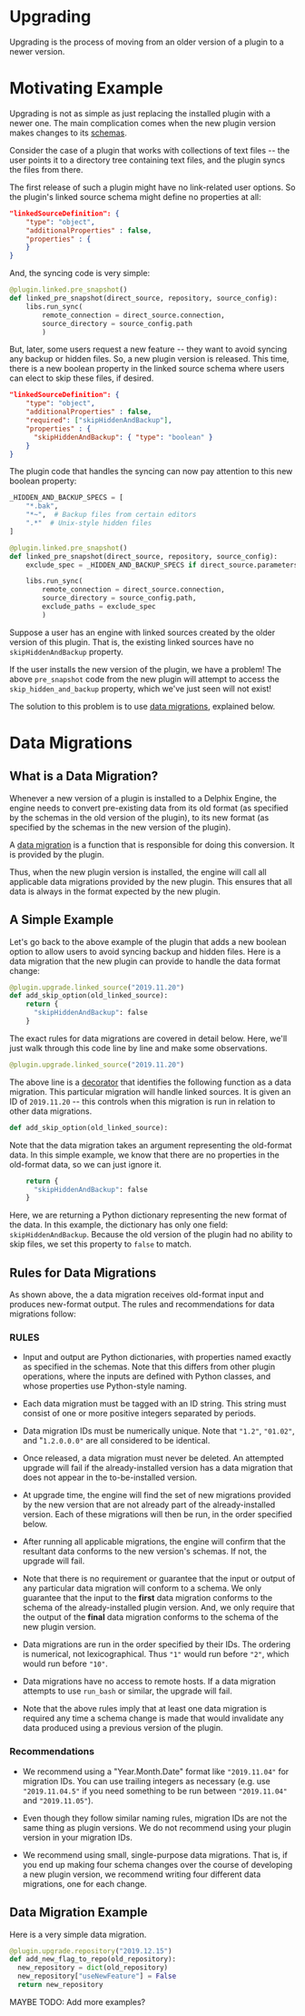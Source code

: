# Upgrading

Upgrading is the process of moving from an older version of a plugin to a newer version.

# Motivating Example

Upgrading is not as simple as just replacing the installed plugin with a newer one.  The main complication comes when the new plugin version makes changes to its [schemas](/References/Glossary.md#schema).

Consider the case of a plugin that works with collections of text files -- the user points it to a directory tree containing text files, and the plugin syncs the files from there.

The first release of such a plugin might have no link-related user options. So the plugin's linked source schema might define no properties at all:

```json
"linkedSourceDefinition": {
    "type": "object",
    "additionalProperties" : false,
    "properties" : {
    }
}
```

And, the syncing code is very simple:
```python
@plugin.linked.pre_snapshot()
def linked_pre_snapshot(direct_source, repository, source_config):
    libs.run_sync(
        remote_connection = direct_source.connection,
        source_directory = source_config.path
        )
```


But, later, some users request a new feature -- they want to avoid syncing any backup or hidden files. So, a new plugin version is released. This time, there is a new boolean property in the linked source schema where users can elect to skip these files, if desired.
```json
"linkedSourceDefinition": {
    "type": "object",
    "additionalProperties" : false,
    "required": ["skipHiddenAndBackup"],
    "properties" : {
      "skipHiddenAndBackup": { "type": "boolean" }
    }
}
```

The plugin code that handles the syncing can now pay attention to this new boolean property:
```python
_HIDDEN_AND_BACKUP_SPECS = [
    "*.bak",
    "*~",  # Backup files from certain editors
    ".*"  # Unix-style hidden files
]

@plugin.linked.pre_snapshot()
def linked_pre_snapshot(direct_source, repository, source_config):
    exclude_spec = _HIDDEN_AND_BACKUP_SPECS if direct_source.parameters.skip_hidden_and_backup else []

    libs.run_sync(
        remote_connection = direct_source.connection,
        source_directory = source_config.path,
        exclude_paths = exclude_spec
        )
```

Suppose a user has an engine with linked sources created by the older version of this plugin. That is, the existing linked sources have no `skipHiddenAndBackup` property.

If the user installs the new version of the plugin, we have a problem! The above `pre_snapshot` code from the new plugin will attempt to access the `skip_hidden_and_backup` property, which we've just seen will not exist!

The solution to this problem is to use [data migrations](/References/Glossary.md#data-migration), explained below.


# Data Migrations

## What is a Data Migration?

Whenever a new version of a plugin is installed to a Delphix Engine, the engine needs to convert pre-existing data from its old format (as specified by the schemas in the old version of the plugin), to its new format (as specified by the schemas in the new version of the plugin).

A [data migration](/References/Glossary.md#data-migration) is a function that is responsible for doing this conversion. It is provided by the plugin.

Thus, when the new plugin version is installed, the engine will call all applicable data migrations provided by the new plugin. This ensures that all data is always in the format expected by the new plugin.

## A Simple Example

Let's go back to the above example of the plugin that adds a new boolean option to allow users to avoid syncing backup and hidden files. Here is a data migration that the new plugin can provide to handle the data format change:

```python
@plugin.upgrade.linked_source("2019.11.20")
def add_skip_option(old_linked_source):
    return {
      "skipHiddenAndBackup": false
    }
```

The exact rules for data migrations are covered in detail below. Here, we'll just walk through this code line by line and make some observations.

```python
@plugin.upgrade.linked_source("2019.11.20")
```
The above line is a [decorator](/References/Glossary.md#decorator) that identifies the following function as a data migration. This particular migration will handle linked sources. It is given an ID of `2019.11.20` -- this controls when this migration is run in relation to other data migrations.

```python
def add_skip_option(old_linked_source):
```

Note that the data migration takes an argument representing the old-format data. In this simple example, we know that there are no properties in the old-format data, so we can just ignore it.

```python
    return {
      "skipHiddenAndBackup": false
    }
```

Here, we are returning a Python dictionary representing the new format of the data. In this example, the dictionary has only one field: `skipHiddenAndBackup`. Because the old version of the plugin had no ability to skip files, we set this property to `false` to match.


## Rules for Data Migrations

As shown above, the a data migration receives old-format input and produces new-format output. The rules and recommendations for data migrations follow:

### RULES

* Input and output are Python dictionaries, with properties named exactly as specified in the schemas. Note that this differs from other plugin operations, where the inputs are defined with Python classes, and whose properties use Python-style naming.

* Each data migration must be tagged with an ID string. This string must consist of one or more positive integers separated by periods.

* Data migration IDs must be numerically unique. Note that `"1.2"`, `"01.02"`, and "`1.2.0.0.0"` are all considered to be identical.

* Once released, a data migration must never be deleted. An attempted upgrade will fail if the already-installed version has a data migration that does not appear in the to-be-installed version.

* At upgrade time, the engine will find the set of new migrations provided by the new version that are not already part of the already-installed version. Each of these migrations will then be run, in the order specified below.

* After running all applicable migrations, the engine will confirm that the resultant data conforms to the new version's schemas. If not, the upgrade will fail.

* Note that there is no requirement or guarantee that the input or output of any particular data migration will conform to a schema. We only guarantee that the input to the **first** data migration conforms to the schema of the already-installed plugin version. And, we only require that the output of the **final** data migration conforms to the schema of the new plugin version.

* Data migrations are run in the order specified by their IDs. The ordering is numerical, not lexicographical. Thus `"1"` would run before `"2"`, which would run before `"10"`.

* Data migrations have no access to remote hosts. If a data migration attempts to use `run_bash` or similar, the upgrade will fail.

* Note that the above rules imply that at least one data migration is required any time a schema change is made that would invalidate any data produced using a previous version of the plugin.


### Recommendations
* We recommend using a "Year.Month.Date" format like `"2019.11.04"` for migration IDs. You can use trailing integers as necessary (e.g. use `"2019.11.04.5"` if you need something to be run between `"2019.11.04"` and `"2019.11.05"`).

* Even though they follow similar naming rules, migration IDs are not the same thing as plugin versions. We do not recommend using your plugin version in your migration IDs.

* We recommend using small, single-purpose data migrations. That is, if you end up making four schema changes over the course of developing a new plugin version, we recommend writing four different data migrations, one for each change.

## Data Migration Example

Here is a very simple data migration.
```python
@plugin.upgrade.repository("2019.12.15")
def add_new_flag_to_repo(old_repository):
  new_repository = dict(old_repository)
  new_repository["useNewFeature"] = False
  return new_repository
```

MAYBE TODO: Add more examples?

